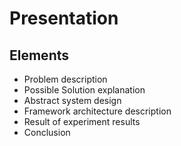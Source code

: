 # Presentation

## Elements

- Problem description
- Possible Solution explanation
- Abstract system design
- Framework architecture description
- Result of experiment results 
- Conclusion
